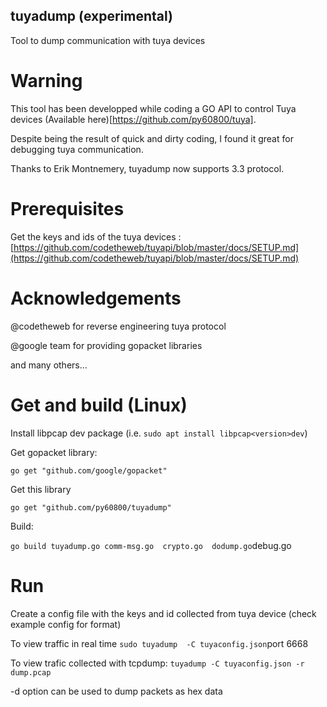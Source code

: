 ## tuyadump (experimental)

Tool to dump communication with tuya devices

# Warning

This tool has been developped while coding a GO API to control Tuya devices (Available here)[https://github.com/py60800/tuya].

Despite being the result of quick and dirty coding, I found it great for debugging tuya communication.

Thanks to Erik Montnemery, tuyadump now supports 3.3 protocol.

# Prerequisites
Get the keys and ids of the tuya devices : [https://github.com/codetheweb/tuyapi/blob/master/docs/SETUP.md](https://github.com/codetheweb/tuyapi/blob/master/docs/SETUP.md)

# Acknowledgements

@codetheweb for reverse engineering tuya protocol

@google team for providing gopacket libraries

and many others...

# Get and build (Linux)

Install libpcap dev package (i.e. `sudo apt install libpcap<version>dev`)

Get gopacket library:

`go get "github.com/google/gopacket"`

Get this library 

`go get "github.com/py60800/tuyadump"`

Build:

`go build tuyadump.go comm-msg.go  crypto.go  dodump.go`debug.go

# Run

Create a config file with the keys and id collected from tuya device (check example config for format)

To view traffic in real time
`sudo tuyadump  -C tuyaconfig.json`port 6668

To view trafic collected with tcpdump:
`tuyadump -C tuyaconfig.json -r dump.pcap`

-d option can be used to dump packets as hex data


